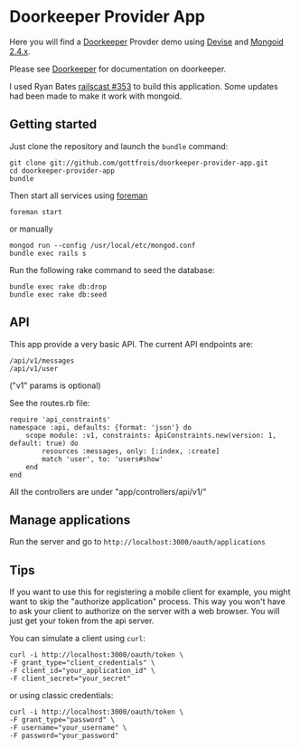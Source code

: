 # Doorkeeper Provider App

Here you will find a [Doorkeeper](https://github.com/applicake/doorkeeper/) Provder demo using [Devise](https://github.com/plataformatec/devise/)
and [Mongoid 2.4.x](http://two.mongoid.org/).

Please see [Doorkeeper](https://github.com/applicake/doorkeeper/) for documentation on doorkeeper.

I used Ryan Bates [railscast #353](http://railscasts.com/episodes/353-oauth-with-doorkeeper) to
build this application. Some updates had been made to make it work with mongoid.

## Getting started

Just clone the repository and launch the `bundle` command:

    git clone git://github.com/gottfrois/doorkeeper-provider-app.git
    cd doorkeeper-provider-app
    bundle

Then start all services using [foreman](http://rubygems.org/gems/foreman)

    foreman start

or manually

    mongod run --config /usr/local/etc/mongod.conf
    bundle exec rails s

Run the following rake command to seed the database:

    bundle exec rake db:drop
    bundle exec rake db:seed

## API

This app provide a very basic API. The current API endpoints are:

    /api/v1/messages
    /api/v1/user

("v1" params is optional)

See the routes.rb file:

    require 'api_constraints'
    namespace :api, defaults: {format: 'json'} do
        scope module: :v1, constraints: ApiConstraints.new(version: 1, default: true) do
            resources :messages, only: [:index, :create]
            match 'user', to: 'users#show'
        end
    end

All the controllers are under "app/controllers/api/v1/"

## Manage applications

Run the server and go to `http://localhost:3000/oauth/applications`

## Tips

If you want to use this for registering a mobile client for example, you might want
to skip the "authorize application" process. This way you won't have to ask your client
to authorize on the server with a web browser. You will just get your token from
the api server.

You can simulate a client using `curl`:

    curl -i http://localhost:3000/oauth/token \
    -F grant_type="client_credentials" \
    -F client_id="your_application_id" \
    -F client_secret="your_secret"

or using classic credentials:

    curl -i http://localhost:3000/oauth/token \
    -F grant_type="password" \
    -F username="your_username" \
    -F password="your_password"
